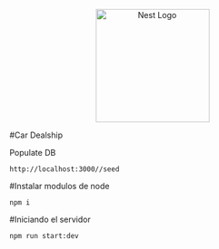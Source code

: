 <p align="center">
  <a href="http://nestjs.com/" target="blank"><img src="https://nestjs.com/img/logo-small.svg" width="200" alt="Nest Logo" /></a>
</p>

#Car Dealship

Populate DB
```
http://localhost:3000//seed
```

#Instalar modulos de node

```npm i```

#Iniciando el servidor

```npm run start:dev```